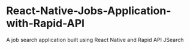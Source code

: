 # React-Native-Jobs-Application-with-Rapid-API
A job search application built using React Native and Rapid API JSearch 

